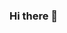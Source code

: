 ### Hi there 👋

<!--
**joaoloquingen/joaoloquingen** is a ✨ _special_ ✨ repository because its `README.md` (this file) appears on your GitHub profile.

Here are some ideas to get you started:

- 🔭 I’m currently working on ...
- 🌱 I’m currently learning ADS...
- 👯 I’m looking to collaborate on ...
- 🤔 I’m looking for help with ...
- 💬 Ask me about Front End Development Junior...
- 📫 How to reach me: vichor_jovem@hotmail.com...
- 😄 Pronouns:He/Him ...
- ⚡ Fun fact: I'm funny ...
-->
